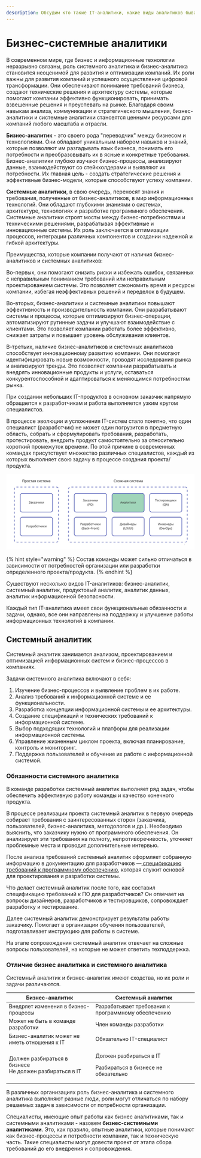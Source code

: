 ```yaml
---
description: Обсудим кто такие IT-аналитики, какие виды аналитиков бывают и зачем они нужны
---
```


# Бизнес-системные аналитики

В современном мире, где бизнес и информационные технологии неразрывно связаны, роль системного аналитика и бизнес-аналитика становится неоценимой для развития и оптимизации компаний. Их роли важны для развития компаний и успешного осуществления цифровой трансформации. Они обеспечивают понимание требований бизнеса, создают технические решения и архитектуру системы, которые помогают компании эффективно функционировать, принимать взвешенные решения и преуспевать на рынке. Благодаря своим навыкам анализа, коммуникации и стратегического мышления, бизнес-аналитики и системные аналитики становятся ценными ресурсами для компаний любого масштаба и отрасли.

**Бизнес-аналитик** - это своего рода "переводчик" между бизнесом и технологиями. Они обладают уникальным набором навыков и знаний, которые позволяют им разгадывать язык бизнеса, понимать его потребности и преобразовывать их в ясные и конкретные требования. Бизнес-аналитики глубоко изучают бизнес-процессы, анализируют данные, взаимодействуют со стейкхолдерами и выявляют их потребности. Их главная цель - создать стратегические решения и эффективные бизнес-модели, которые способствуют успеху компании.

**Системные аналитики**, в свою очередь, переносят знания и требования, полученные от бизнес-аналитиков, в мир информационных технологий. Они обладают глубокими знаниями о системах, архитектуре, технологиях и разработке программного обеспечения. Системные аналитики строят мосты между бизнес-потребностями и техническими решениями, разрабатывая эффективные и инновационные системы. Их роль заключается в оптимизации процессов, интеграции различных компонентов и создании надежной и гибкой архитектуры.

Преимущества, которые компании получают от наличия бизнес-аналитиков и системных аналитиков:

Во-первых, они помогают снизить риски и избежать ошибок, связанных с неправильным пониманием требований или неправильным проектированием системы. Это позволяет сэкономить время и ресурсы компании, избегая неэффективных решений и переделок в будущем.

Во-вторых, бизнес-аналитики и системные аналитики повышают эффективность и производительность компании. Они разрабатывают системы и процессы, которые оптимизируют бизнес-операции, автоматизируют рутинные задачи и улучшают взаимодействие с клиентами. Это позволяет компании работать более эффективно, снижает затраты и повышает уровень обслуживания клиентов.

В-третьих, наличие бизнес-аналитиков и системных аналитиков способствует инновационному развитию компании. Они помогают идентифицировать новые возможности, проводят исследования рынка и анализируют тренды. Это позволяет компании разрабатывать и внедрять инновационные продукты и услуги, оставаться конкурентоспособной и адаптироваться к меняющимся потребностям рынка.



При создании небольших IT-продуктов в основном заказчик напрямую обращается к разработчикам и работа выполняется узким кругом специалистов.&#x20;

В процессе эволюции и усложнения IT-систем стало понятно, что один специалист (разработчик) не может один погрузится в предметную область, собрать и сформулировать требования, разработать, протестировать, внедрить продукт самостоятельно за относительно короткий промежуток времени. По этой причине в современных командах присутствует множество различных специалистов, каждый из которых выполняет свою задачу в процессе создания проекта/продукта.&#x20;

![Пример количества специалистов при реализации простой и сложной IT-системы](<.gitbook/assets/Аналитика (2).jpg>)

{% hint style="warning" %}
Состав команды может сильно отличаться в зависимости от потребностей организации или разработки определенного проекта/продукта.&#x20;
{% endhint %}

Существуют несколько видов IT-аналитиков: бизнес-аналитик, системный аналитик, продуктовый аналитик, аналитик данных, аналитик информационной безопасности.&#x20;

Каждый тип IT-аналитика имеет свои функциональные обязанности и задачи, однако, все они направлены на поддержку и улучшение работы информационных технологий в компании.



## Системный аналитик <a href="#system_analyst" id="system_analyst"></a>

Системный аналитик занимается анализом, проектированием и оптимизацией информационных систем и бизнес-процессов в компаниях.

Задачи системного аналитика включают в себя:

1. Изучение бизнес-процессов и выявление проблем в их работе.
2. Анализ требований к информационной системе и ее функциональности.
3. Разработка концепции информационной системы и ее архитектуры.
4. Создание спецификаций и технических требований к информационной системе.
5. Выбор подходящих технологий и платформ для реализации информационной системы.
6. Управление жизненным циклом проекта, включая планирование, контроль и мониторинг.
7. Поддержка пользователей и обучение их работе с информационной системой.

### Обязанности системного аналитика

В команде разработки системный аналитик выполняет ряд задач, чтобы обеспечить эффективную работу команды и качество конечного продукта.

В процессе реализации проекта системный аналитик в первую очередь собирает требования с заинтересованных сторон (заказчика, пользователей, бизнес-аналитика, методологов и др.). Необходимо выяснить, что заказчику нужно от программного обеспечения. Он анализирует эти требования на полноту, непротиворечивость, уточняет проблемные места и проводит дополнительные интервью.&#x20;

После анализа требований системный аналитик оформляет собранную информацию в документацию для разработчиков —[ спецификацию требований к программному обеспечению](broken-reference), которая служит основой для проектирования и разработки системы.

Что делает системный аналитик после того, как составил спецификацию требований к ПО для разработчиков? Он отвечает на вопросы дизайнеров, разработчиков и тестировщиков, сопровождает разработку и тестирование.&#x20;

Далее системный аналитик демонстрирует результаты работы заказчику. Помогает в организации обучения пользователей, подготавливает инструкцию для работы в системе.

На этапе сопровождения системный аналитик отвечает на сложные вопросы пользователей, на которые не может ответить техподдержка.

### Отличие бизнес аналитика и системного аналитика

Системный аналитик и бизнес-аналитик имеют сходства, но их роли и задачи различаются.

| **Бизнес-аналитик**                                               | **Системный аналитик**                                                    |
| ----------------------------------------------------------------- | ------------------------------------------------------------------------- |
| Внедряет изменения в бизнес-процессы                              | Разрабатывает требования к программному обеспечению                       |
| Может не быть в команде разработки                                | Член команды разработки                                                   |
| Бизнес-аналитик может не иметь отношения к IT                     | Обязательно IT-специалист                                                 |
| <p>Должен разбираться в бизнесе<br>Не должен разбираться в IT</p> | <p>Должен разбираться в IT</p><p>Разбираться в бизнесе не обязательно</p> |



В различных организациях роль бизнес-аналитика и системного аналитика выполняют разные люди, роли могут отличаться по набору решаемых задач в зависимости от потребности организации.&#x20;

Специалисты, имеющие опыт работы как бизнес аналитиками, так и системными аналитиками - назовем **бизнес-системными аналитиками**. Это, как правило, опытные аналитики, которые понимают как бизнес-процессы и потребности компании, так и техническую часть. Такие специалисты могут довести проект от этапа сбора требований до его внедрения и сопровождения.

##

###



###






